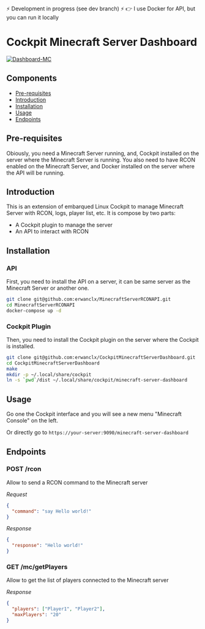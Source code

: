 ⚡ Development in progress (see dev branch) ⚡
👉 I use Docker for API, but you can run it locally

# Cockpit Minecraft Server Dashboard

<a href="https://ibb.co/XCVPPB8"><img src="https://i.ibb.co/nLRyy2C/Dashboard-MC.png" alt="Dashboard-MC" border="0"></a>

## Components
- [Pre-requisites](#pre-requisites)
- [Introduction](#introduction)
- [Installation](#installation)
- [Usage](#usage)
- [Endpoints](#endpoints)

## Pre-requisites

Obiously, you need a Minecraft Server running, and, Cockpit installed on the server where the Minecraft Server is running.
You also need to have RCON enabled on the Minecraft Server, and Docker installed on the server where the API will be running.

## Introduction
This is an extension of embarqued Linux Cockpit to manage Minecraft Server with RCON, logs, player list, etc.
It is compose by two parts:
- A Cockpit plugin to manage the server
- An API to interact with RCON

## Installation 

### API

First, you need to install the API on a server, it can be same server as the Minecraft Server or another one.
```bash
git clone git@github.com:erwanclx/MinecraftServerRCONAPI.git
cd MinecraftServerRCONAPI
docker-compose up -d
```

### Cockpit Plugin

Then, you need to install the Cockpit plugin on the server where the Cockpit is installed.
```bash
git clone git@github.com:erwanclx/CockpitMinecraftServerDashboard.git
cd CockpitMinecraftServerDashboard
make
mkdir -p ~/.local/share/cockpit
ln -s `pwd`/dist ~/.local/share/cockpit/minecraft-server-dashboard
```

## Usage

Go one the Cockpit interface and you will see a new menu "Minecraft Console" on the left.

Or directly go to
```https://your-server:9090/minecraft-server-dashboard```

## Endpoints

### POST /rcon
Allow to send a RCON command to the Minecraft server

*Request*
```json
{
  "command": "say Hello world!"
}
```

*Response*
```json
{
  "response": "Hello world!"
}
```

### GET /mc/getPlayers
Allow to get the list of players connected to the Minecraft server

*Response*
```json
{
  "players": ["Player1", "Player2"],
  "maxPlayers": "20"
}
```